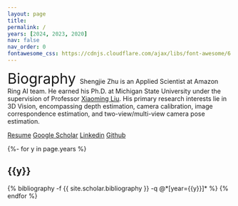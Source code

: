 ```yaml
---
layout: page
title:  
permalink: /
years: [2024, 2023, 2020]
nav: false
nav_order: 0
fontawesome_css: https://cdnjs.cloudflare.com/ajax/libs/font-awesome/6.0.0/css/all.min.css
---
```

<font size="6.5"> Biography </font>
Shengjie Zhu is an Applied Scientist at Amazon Ring AI team.
He earned his Ph.D. at Michigan State University under the supervision of Professor [Xiaoming Liu](http://www.cse.msu.edu/~liuxm/index2.html). 
His primary research interests lie in 3D Vision, encompassing depth estimation, camera calibration, image correspondence estimation, and two-view/multi-view camera pose estimation.

[<i class="fas fa-file-pdf"></i> Resume](https://shngjz.github.io/assets/pdf/Shengjie_Zhu_Resume.pdf) 
[<i class="fas fa-graduation-cap"></i> Google Scholar](https://scholar.google.com/citations?user=4hHEXZkAAAAJ&hl=en) 
[<i class="fab fa-linkedin"></i> Linkedin](https://www.linkedin.com/in/shengjie-zhu-b71945159/) 
[<i class="fab fa-github"></i> Github](https://github.com/ShngJZ)

<div class="publications">
{%- for y in page.years %}
  <h2 class="year">{{y}}</h2>
  {% bibliography -f {{ site.scholar.bibliography }} -q @*[year={{y}}]* %}
{% endfor %}
</div>
